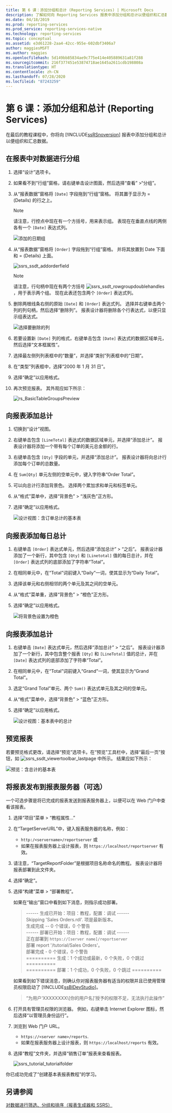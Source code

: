 ```yaml
---
title: 第 6 课：添加分组和总计 (Reporting Services) | Microsoft Docs
description: 了解如何向 Reporting Services 报表中添加分组和总计以便组织和汇总数据。
ms.date: 04/18/2019
ms.prod: reporting-services
ms.prod_service: reporting-services-native
ms.technology: reporting-services
ms.topic: conceptual
ms.assetid: e3d61228-2aa4-42cc-955e-602dbf3406a7
author: maggiesMSFT
ms.author: maggies
ms.openlocfilehash: 5d149bb85834ae9c775e414e405889631a81f288
ms.sourcegitcommit: 216f377451e53874718ae1645a2611cdb198808a
ms.translationtype: HT
ms.contentlocale: zh-CN
ms.lasthandoff: 07/28/2020
ms.locfileid: "87243259"
---
```

# <a name="lesson-6-adding-grouping-and-totals-reporting-services"></a>第 6 课：添加分组和总计 (Reporting Services)

在最后的教程课程中，你将向 [!INCLUDE[ssRSnoversion](../includes/ssrsnoversion-md.md)] 报表中添加分组和总计以便组织和汇总数据。  

## <a name="to-group-data-in-a-report"></a>在报表中对数据进行分组

1. 选择“设计”选项卡。
2. 如果看不到“行组”窗格，请右键单击设计图面，然后选择“查看” >“分组”。
3. 从“报表数据”窗格将 `[Date]` 字段拖到“行组”窗格。 将其置于显示为 = (Details) 的行之上。

    > [!NOTE]
    > 请注意，行控点中现在有一个方括号，用来表示组。 表现在在垂直点线的两侧各有一个 `[Date]` 表达式列。
    >
    >![添加的日期组](media/rs-basictablegroups1design.png "添加的日期组")
4. 从“报表数据”窗格将 `[Order]` 字段拖到“行组”窗格。 并将其放置到 Date 下面和 = (Details) 上面。

    ![ssrs_ssdt_addorderfield](media/ssrs-ssdt-addorderfield.png)

    > [!NOTE]
    > 请注意，行句柄中现在有两个方括号 ![ssrs_ssdt_rowgroupdoublehandles](media/ssrs-ssdt-rowgroupdoublehandles.png)，用于表示两个组。 现在此表还包含两个 `[Order]` 表达式列。

5. 删除两根线条右侧的原始 `[Date]` 和 `[Order]` 表达式列。 选择并右键单击两个列的列句柄，然后选择“删除列”。 报表设计器将删除各个行表达式，以便只显示组表达式。

    ![选择要删除的列](media/rs-basictablegroupsdeletecols.gif "选择要删除的列")

6. 若要设置新 `[Date]` 列的格式，右键单击包含 `[Date]` 表达式的数据区域单元，然后选择“文本框属性”。
7. 选择最左侧列列表框中的“数量”，并选择“类别”列表框中的“日期”。
8. 在“类型”列表框中，选择“2000 年 1 月 31 日”。
9. 选择“确定”以应用格式。
10. 再次预览报表。 其外观应如下所示：

    ![rs_BasicTableGroupsPreview](media/rs-basictablegroupspreview.png)

## <a name="adding-totals-to-a-report"></a>向报表添加总计

1. 切换到“设计”视图。
2. 右键单击包含 `[LineTotal]` 表达式的数据区域单元，并选择“添加总计”。 报表设计器将添加一个带有每个订单的美元总金额的行。
3. 右键单击包含 `[Qty]` 字段的单元，并选择“添加总计”。 报表设计器将向总计行添加每个订单的总数量。
4. 在 `Sum[Qty]` 单元左侧的空单元中，键入字符串“Order Total”。
5. 可以向总计行添加背景色。 选择两个累加求和单元和标签单元。  
6. 从“格式”菜单中，选择“背景色” > “浅灰色”正方形。
7. 选择“确定”以应用格式。

   ![设计视图：含订单总计的基本表](media/rs-basictablesumlinetotaldesign.gif "设计视图：含订单总计的基本表")

## <a name="add-the-daily-total-to-the-report"></a>向报表添加每日总计

1. 右键单击 `[Order]` 表达式单元，然后选择“添加总计” > “之后”。 报表设计器添加了一个新行，其中包含 `[Qty]` 和 `[Linetotal]` 值的每日总计，并在 `[Order]` 表达式列的底部添加了字符串“Total”。
2. 在相同单元中，在“Total”词前键入“Daily”一词，使其显示为“Daily Total”。
3. 选择该单元和右侧相邻的两个单元及其之间的空单元。
4. 从“格式”菜单重，选择“背景色” > “橙色”正方形。
5. 选择“确定”以应用格式。

   ![将背景色设置为橙色](media/rs-basictablesumdaytotaldesign.gif "rs_BasicTableSumDayTotalDesign")

## <a name="add-the-grand-total-to-the-report"></a>向报表添加总计

1. 右键单击 `[Date]` 表达式单元，然后选择“添加总计” > “之后”。 报表设计器添加了一个新行，其中包含整个报表 `[Qty]` 和 `[LineTotal]` 值的总计，并在 `[Date]` 表达式列的底部添加了字符串“Total”。
2. 在相同单元中，在“Total”词前键入“Grand”一词，使其显示为“Grand Total”。
3. 选定“Grand Total”单元、两个 `Sum()` 表达式单元及其之间的空单元。
4. 从“格式”菜单中，选择“背景色” > “蓝色”正方形。
5. 选择“确定”以应用格式。

    ![设计视图：基本表中的总计](media/rs-basictablesumgrandtotaldesign.gif "设计视图：基本表中的总计")

## <a name="preview-the-report"></a>预览报表

若要预览格式更改，请选择“预览”选项卡。在“预览”工具栏中，选择“最后一页”按钮，如 ![ssrs_ssdt_viewertoolbar_lastpage](media/ssrs-ssdt-viewertoolbar-lastpage.png) 中所示。 结果应如下所示：

   ![预览：含总计的基本表](media/rs-basictablesumgrandtotalpreview.gif "预览版：含总计的基本表")

## <a name="publishing-the-report-to-the-report-server-optional"></a>将报表发布到报表服务器（可选）

一个可选步骤是将已完成的报表发送到报表服务器上，以便可以在 Web 门户中查看该报表。

1. 选择“项目”菜单 > “教程属性...”
2. 在“TargetServerURL”中，键入报表服务器的名称，例如：
    - `http:/<servername>/reportserver` 或
    - 如果在报表服务器上设计报表，则 `https://localhost/reportserver` 有效。

3. 请注意，“TargetReportFolder”是根据项目名称命名的教程。 报表设计器将报表部署到此文件夹。
4. 选择“确定”。
5. 选择“构建”菜单 > “部署教程”。

    如果在“输出”窗口中看到如下消息，则指示成功部署。

    > ------ 生成已开始：项目：教程，配置：调试 ------  
    > Skipping 'Sales Orders.rdl'. 项是最新版本。  
    > 生成完成 -- 0 个错误，0 个警告  
    > ------ 部署已开始：项目：教程，配置：调试 ------  
    > 正在部署到 `https://[server name]/reportserver`  
    > 部署 report '/tutorial/Sales Orders'。  
    > 部署完成 - 0 个错误，0 个警告  
    > ========== 生成：1 个成功或最新，0 个失败，0 个跳过 ==========  
    > ========== 部署：1 个成功，0 个失败，0 个跳过 ==========  

    如果看到如下错误消息，则确认你对报表服务器有适当的权限并且已使用管理员权限启动了 [!INCLUDE[ssBIDevStudio](../includes/ssbidevstudio-md.md)]。
    >
    > “为用户‘XXXXXXXX\\[你的用户名]’授予的权限不足，无法执行此操作”

6. 打开具有管理员权限的浏览器。 例如，右键单击 Internet Explorer 图标，然后选择“以管理员身份运行”。
7. 浏览到 Web 门户 URL。
   - `https://<server name>/reports`.
   - 如果在报表服务器上设计报表，则 `https://localhost/reports` 有效。

8. 选择“教程”文件夹，并选择“销售订单”报表来查看报表。

    ![ssrs_tutorial_tutorialfolder](media/ssrs-tutorial-tutorialfolder.png)  

你已成功完成了“创建基本表报表教程”的学习。

## <a name="see-also"></a>另请参阅

[对数据进行筛选、分组和排序（报表生成器和 SSRS）](report-design/filter-group-and-sort-data-report-builder-and-ssrs.md)
